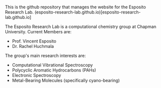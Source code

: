 This is the github repository that manages the website for the Esposito Research Lab. 
(esposito-research-lab.github.io)[esposito-research-lab.github.io]

The Esposito Research Lab is a computational chemistry group at Chapman University. 
Current Members are: 
* Prof. Vincent Esposito
* Dr. Rachel Huchmala

The group's main research interests are: 
* Computational Vibrational Spectroscopy
* Polycyclic Aromatic Hydrocarbons (PAHs)
* Electronic Spectroscopy
* Metal-Bearing Molecules (specifically cyano-bearing)
